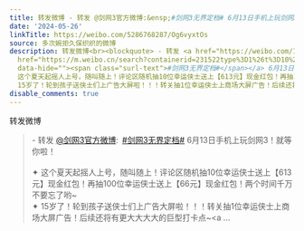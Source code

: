 ```yaml
---
title: 转发微博 - 转发 @剑网3官方微博:&ensp;#剑网3无界定档# 6月13日手机上玩剑网3！就等你啦！✦ 这个夏天起摇人上号，随叫随上！评论区随机抽10位幸运侠士送上【61...
date: '2024-05-26'
linkTitle: https://weibo.com/5286768287/Og6vyxtOs
source: 多次婉拒久保织织的微博
description: 转发微博<br><blockquote> - 转发 <a href="https://weibo.com/1761587065" target="_blank">@剑网3官方微博</a>: <a
  href="https://m.weibo.cn/search?containerid=231522type%3D1%26t%3D10%26q%3D%23%E5%89%91%E7%BD%913%E6%97%A0%E7%95%8C%E5%AE%9A%E6%A1%A3%23&amp;extparam=%23%E5%89%91%E7%BD%913%E6%97%A0%E7%95%8C%E5%AE%9A%E6%A1%A3%23"
  data-hide=""><span class="surl-text">#剑网3无界定档#</span></a> 6月13日手机上玩剑网3！就等你啦！<br><br>✦
  这个夏天起摇人上号，随叫随上！评论区随机抽10位幸运侠士送上【613元】现金红包！再抽100位幸运侠士送上【66元】现金红包！两个时间千万不要忘了哟~<br>✦
  15岁了！轮到孩子送侠士们上广告大屏啦！！！转关抽1位幸运侠士上商场大屏广告！后续还将有更大大大大的巨型打卡点~<a ...
disable_comments: true
---
```

转发微博<br><blockquote> - 转发 <a href="https://weibo.com/1761587065" target="_blank">@剑网3官方微博</a>: <a href="https://m.weibo.cn/search?containerid=231522type%3D1%26t%3D10%26q%3D%23%E5%89%91%E7%BD%913%E6%97%A0%E7%95%8C%E5%AE%9A%E6%A1%A3%23&amp;extparam=%23%E5%89%91%E7%BD%913%E6%97%A0%E7%95%8C%E5%AE%9A%E6%A1%A3%23" data-hide=""><span class="surl-text">#剑网3无界定档#</span></a> 6月13日手机上玩剑网3！就等你啦！<br><br>✦ 这个夏天起摇人上号，随叫随上！评论区随机抽10位幸运侠士送上【613元】现金红包！再抽100位幸运侠士送上【66元】现金红包！两个时间千万不要忘了哟~<br>✦ 15岁了！轮到孩子送侠士们上广告大屏啦！！！转关抽1位幸运侠士上商场大屏广告！后续还将有更大大大大的巨型打卡点~<a ...
